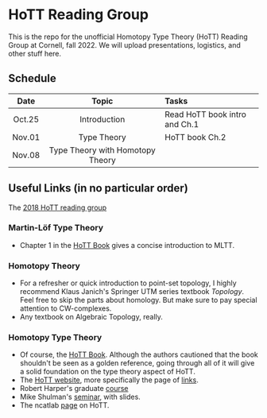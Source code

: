 # HoTT Reading Group

This is the repo for the unofficial Homotopy Type Theory (HoTT) Reading Group at Cornell, fall 2022. We will upload presentations, logistics, and other stuff here.

## Schedule
| Date   | Topic                            | Tasks                         |
|:------:|:--------------------------------:|:------------------------------|
| Oct.25 | Introduction                     | Read HoTT book intro and Ch.1 |
| Nov.01 | Type Theory                      | HoTT book Ch.2                |
| Nov.08 | Type Theory with Homotopy Theory |                               |

## Useful Links (in no particular order)

The [2018 HoTT reading group](https://pi.math.cornell.edu/~bts82/events/hott/index.html)

### Martin-Löf Type Theory

- Chapter 1 in the [HoTT Book](https://homotopytypetheory.org/book/) gives a concise introduction to MLTT.

### Homotopy Theory

- For a refresher or quick introduction to point-set topology, I highly recommend Klaus Janich's Springer UTM series textbook _Topology_. Feel free to skip the parts about homology. But make sure to pay special attention to CW-complexes.
- Any textbook on Algebraic Topology, really.

### Homotopy Type Theory

- Of course, the [HoTT Book](https://homotopytypetheory.org/book/). Although the authors cautioned that the book shouldn't be seen as a golden reference, going through all of it will give a solid foundation on the type theory aspect of HoTT.
- The [HoTT website](https://homotopytypetheory.org/), more specifically the page of [links](https://homotopytypetheory.org/links/).
- Robert Harper's graduate [course](https://www.cs.cmu.edu/~rwh/courses/hott/)
- Mike Shulman's [seminar](https://home.sandiego.edu/~shulman/hottseminar2012/), with slides.
- The ncatlab [page](https://ncatlab.org/nlab/show/homotopy+type+theory) on HoTT.